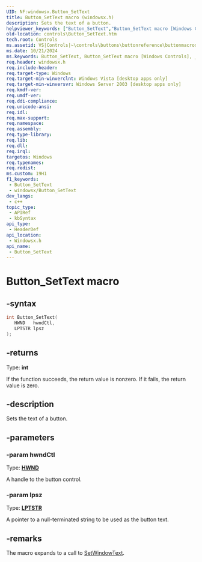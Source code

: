 ```yaml
---
UID: NF:windowsx.Button_SetText
title: Button_SetText macro (windowsx.h)
description: Sets the text of a button.
helpviewer_keywords: ["Button_SetText","Button_SetText macro [Windows Controls]","_win32_Button_SetText","_win32_Button_SetText_cpp","controls.Button_SetText","controls._win32_Button_SetText","windowsx/Button_SetText"]
old-location: controls\Button_SetText.htm
tech.root: Controls
ms.assetid: VS|Controls|~\controls\buttons\buttonreference\buttonmacros\button_settext.htm
ms.date: 10/21/2024
ms.keywords: Button_SetText, Button_SetText macro [Windows Controls], _win32_Button_SetText, _win32_Button_SetText_cpp, controls.Button_SetText, controls._win32_Button_SetText, windowsx/Button_SetText
req.header: windowsx.h
req.include-header: 
req.target-type: Windows
req.target-min-winverclnt: Windows Vista [desktop apps only]
req.target-min-winversvr: Windows Server 2003 [desktop apps only]
req.kmdf-ver: 
req.umdf-ver: 
req.ddi-compliance: 
req.unicode-ansi: 
req.idl: 
req.max-support: 
req.namespace: 
req.assembly: 
req.type-library: 
req.lib: 
req.dll: 
req.irql: 
targetos: Windows
req.typenames: 
req.redist: 
ms.custom: 19H1
f1_keywords:
 - Button_SetText
 - windowsx/Button_SetText
dev_langs:
 - c++
topic_type:
 - APIRef
 - kbSyntax
api_type:
 - HeaderDef
api_location:
 - Windowsx.h
api_name:
 - Button_SetText
---
```


# Button_SetText macro

## -syntax

```cpp
int Button_SetText(
   HWND   hwndCtl,
   LPTSTR lpsz
);
```

## -returns

Type: **int**

If the function succeeds, the return value is nonzero. If it fails, the return value is zero.


## -description

Sets the text of a button.

## -parameters

### -param hwndCtl

Type: <b><a href="/windows/desktop/WinProg/windows-data-types">HWND</a></b>

A handle to the button control.

### -param lpsz

Type: <b><a href="/windows/desktop/WinProg/windows-data-types">LPTSTR</a></b>

A pointer to a null-terminated string to be used as the button text.

## -remarks

The macro expands to a call to <a href="/windows/desktop/api/winuser/nf-winuser-setwindowtexta">SetWindowText</a>.

